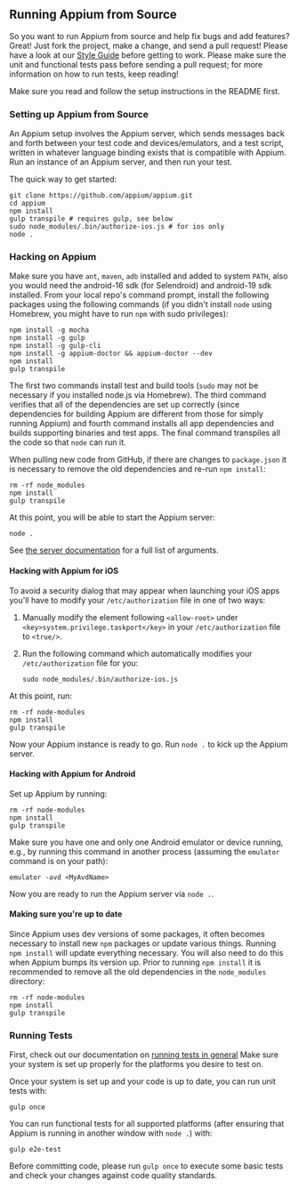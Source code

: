 ## Running Appium from Source

So you want to run Appium from source and help fix bugs and add features?
Great! Just fork the project, make a change, and send a pull request! Please
have a look at our [Style Guide](style-guide-2.0.md) before getting to work.
Please make sure the unit and functional tests pass before sending a pull
request; for more information on how to run tests, keep reading!

Make sure you read and follow the setup instructions in the README first.

### Setting up Appium from Source

An Appium setup involves the Appium server, which sends messages back and forth
between your test code and devices/emulators, and a test script, written in
whatever language binding exists that is compatible with Appium. Run an
instance of an Appium server, and then run your test.

The quick way to get started:

```center
git clone https://github.com/appium/appium.git
cd appium
npm install
gulp transpile # requires gulp, see below
sudo node_modules/.bin/authorize-ios.js # for ios only
node .
```

### Hacking on Appium

Make sure you have `ant`, `maven`, `adb` installed and added to system `PATH`, also you
would need the android-16 sdk (for Selendroid) and android-19 sdk installed.
From your local repo's command prompt, install the following packages using the
following commands (if you didn't install `node` using Homebrew, you might have
to run `npm` with sudo privileges):

```center
npm install -g mocha
npm install -g gulp
npm install -g gulp-cli
npm install -g appium-doctor && appium-doctor --dev
npm install
gulp transpile
```

The first two commands install test and build tools (`sudo` may not be
necessary if you installed node.js via Homebrew). The third command verifies
that all of the dependencies are set up correctly (since dependencies for
building Appium are different from those for simply running Appium) and fourth
command installs all app dependencies and builds supporting binaries and test
apps. The final command transpiles all the code so that `node` can run it.

When pulling new code from GitHub, if there are changes to `package.json` it
is necessary to remove the old dependencies and re-run `npm install`:

```center
rm -rf node_modules
npm install
gulp transpile
```

At this point, you will be able to start the Appium server:

```center
node .
```

See [the server documentation](/docs/en/writing-running-appium/server-args.md)
for a full list of arguments.

#### Hacking with Appium for iOS

To avoid a security dialog that may appear when launching your iOS apps you'll
have to modify your `/etc/authorization` file in one of two ways:

1. Manually modify the element following `<allow-root>` under `<key>system.privilege.taskport</key>`
   in your `/etc/authorization` file to `<true/>`.

2. Run the following command which automatically modifies your
   `/etc/authorization` file for you:

    ```center
    sudo node_modules/.bin/authorize-ios.js
    ```

At this point, run:

```center
rm -rf node-modules
npm install
gulp transpile
```

Now your Appium instance is ready to go. Run `node .` to kick up the Appium server.

#### Hacking with Appium for Android

Set up Appium by running:

```center
rm -rf node-modules
npm install
gulp transpile
```

Make sure you have one and only one Android emulator or device running, e.g.,
by running this command in another process (assuming the `emulator` command is
on your path):

```center
emulator -avd <MyAvdName>
```

Now you are ready to run the Appium server via `node .`.

#### Making sure you're up to date

Since Appium uses dev versions of some packages, it often becomes necessary to
install new `npm` packages or update various things. Running `npm install` will
update everything necessary. You will also need to do this when Appium bumps
its version up. Prior to running `npm install` it is recommended to remove
all the old dependencies in the `node_modules` directory:

```center
rm -rf node-modules
npm install
gulp transpile
```

### Running Tests

First, check out our documentation on [running tests in
general](/docs/en/writing-running-appium/running-tests.md) Make sure your
system is set up properly for the platforms you desire to test on.

Once your system is set up and your code is up to date, you can run unit tests
with:

```center
gulp once
```

You can run functional tests for all supported platforms (after ensuring that
Appium is running in another window with `node .`) with:

```center
gulp e2e-test
```

Before committing code, please run `gulp once` to execute some basic tests and
check your changes against code quality standards.

